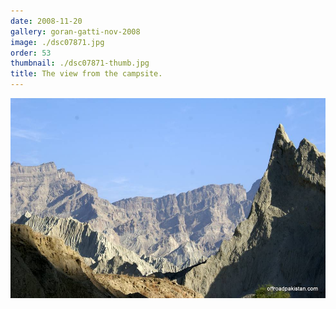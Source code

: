 ```yaml
---
date: 2008-11-20
gallery: goran-gatti-nov-2008
image: ./dsc07871.jpg
order: 53
thumbnail: ./dsc07871-thumb.jpg
title: The view from the campsite.
---
```


![The view from the campsite.](./dsc07871.jpg)
